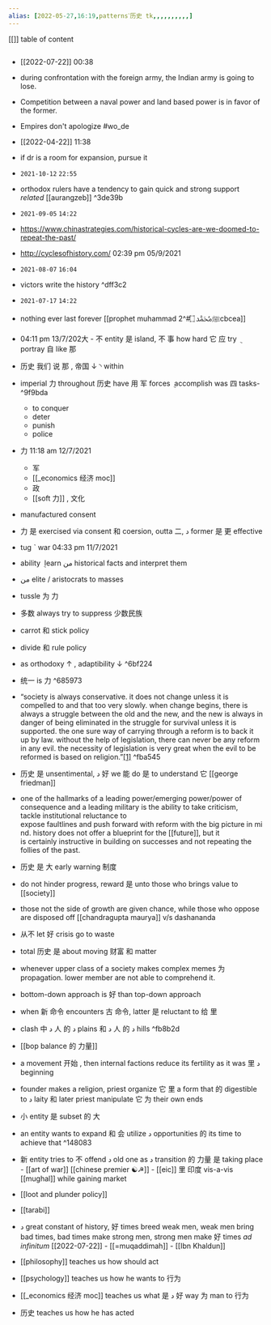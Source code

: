 ```yaml
---
alias: [2022-05-27,16:19,patternsˋ历史 tk,,,,,,,,,,]
---
```

[[]]
table of content
```toc
```
- [[2022-07-22]] 00:38
- during confrontation with the foreign army, the Indian army is going to lose.
- Competition between a naval power and land based power is in favor of the former.
- Empires don't apologize #wo_de 

- [[2022-04-22]] 11:38
- if dr is a room for expansion, pursue it

- `2021-10-12` `22:55`
- orthodox rulers have a tendency to gain quick and strong support _related_ [[aurangzeb]] ^3de39b
- `2021-09-05` `14:22`
- https://www.chinastrategies.com/historical-cycles-are-we-doomed-to-repeat-the-past/
- http://cyclesofhistory.com/ 02:39 pm 05/9/2021
- `2021-08-07` `16:04`
- victors write the history ^dff3c2
- `2021-07-17` `14:22`
- nothing ever last forever [[prophet muhammad ﷺﷴ ۝#^2cbcea]]
- 04:11 pm 13/7/202大 - 不 entity 是 island, 不 事 how hard 它 应 try ݈ portray 自 like 那
- 历史 我们 说 那 , 帝国 ↓ ◝ within
- imperial 力 throughout 历史 have 用 军 forces ݈ accomplish was 四 tasks- ^9f9bda
	- to conquer
	- deter
	- punish
	- police
- 力 11:18 am 12/7/2021
	- 军
	- [[_economics 经济 moc]]
	- 政
	- [[soft 力]] , 文化
- manufactured consent
- 力 是 exercised via consent 和 coersion, outta 二, د former 是 更 effective
- tug ˋ war 04:33 pm 11/7/2021
- ability ݈ learn من historical facts and interpret them
- من elite / aristocrats to masses
- tussle 为 力
- 多数 always try to suppress 少数民族
- carrot 和 stick policy
- divide 和 rule policy
- as orthodoxy ↑ , adaptibility ↓ ^6bf224
- 统一 is 力 ^685973
- “society is always conservative. it does not change unless it is compelled to and that too very slowly. when change begins, there is always a struggle between the old and the new, and the new is always in danger of being eliminated in the struggle for survival unless it is supported. the one sure way of carrying through a reform is to back it up by law. without the help of legislation, there can never be any reform in any evil. the necessity of legislation is very great when the evil to be reformed is based on religion.”[[1]](https://www.forwardpress.in/2018/12/ambedkar-constituent-assembly-state-socialism/#_edn1)
 ^fba545
- 历史 是 unsentimental, د 好 we 能 do 是 to understand 它 [[george friedman]]
- one of the hallmarks of a leading power/emerging power/power of consequence and a leading military is the ability to take criticism, tackle institutional reluctance to expose faultlines and push forward with reform with the big picture in mind. history does not offer a blueprint for the [[future]], but it is certainly instructive in building on successes and not repeating the follies of the past.
- 历史 是 大 early warning 制度
- do not hinder progress, reward 是 unto those who brings value to [[society]]
- those not the side of growth are given chance, while those who oppose are disposed off [[chandragupta maurya]] v/s dashananda
- 从不 let 好 crisis go to waste
- total 历史 是 about moving 财富 和 matter
- whenever upper class of a society makes complex memes 为 propagation. lower member are not able to comprehend it.
- bottom-down approach is 好 than top-down approach
- when 新 命令 encounters 古 命令, latter 是 reluctant to 给 里 
- clash 中 د 人 的 د plains 和 د 人 的 د hills ^fb8b2d
- [[bop balance 的 力量]]
- a movement 开始 , then internal factions reduce its fertility as it was 里 د beginning
- founder makes a religion, priest organize 它 里 a form that 的 digestible to د laity 和 later priest manipulate 它 为 their own ends
- 小 entity 是 subset 的 大 
- an entity wants to expand 和 会 utilize د opportunities 的 its time to achieve that ^148083
- 新 entity tries to 不 offend د old one as د transition 的 力量 是 taking place
		- [[art of war]] [[chinese premier ☯︎☭]]
		- [[eic]] 里 印度 vis-a-vis [[mughal]] while gaining market
- [[loot and plunder policy]]
- [[tarabi]]
 - د great constant of history, 好 times breed weak men, weak men bring bad times, bad times make strong men, strong men make 好 times *ad infinitum* [[2022-07-22]] - [[=muqaddimah]] - [[Ibn Khaldun]]
 - [[philosophy]] teaches us how should act
 - [[psychology]] teaches us how he wants to 行为
 - [[_economics 经济 moc]] teaches us what 是 د 好 way 为 man to 行为
 - 历史 teaches us how he has acted